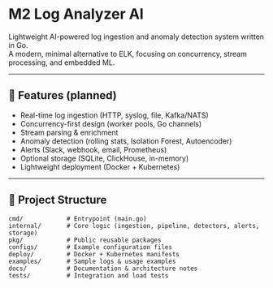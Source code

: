 # M2 Log Analyzer AI

Lightweight AI-powered log ingestion and anomaly detection system written in Go.  
A modern, minimal alternative to ELK, focusing on concurrency, stream processing, and embedded ML.

---

## 🚀 Features (planned)
- Real-time log ingestion (HTTP, syslog, file, Kafka/NATS)
- Concurrency-first design (worker pools, Go channels)
- Stream parsing & enrichment
- Anomaly detection (rolling stats, Isolation Forest, Autoencoder)
- Alerts (Slack, webhook, email, Prometheus)
- Optional storage (SQLite, ClickHouse, in-memory)
- Lightweight deployment (Docker + Kubernetes)

---

## 📂 Project Structure
```text
cmd/            # Entrypoint (main.go)
internal/       # Core logic (ingestion, pipeline, detectors, alerts, storage)
pkg/            # Public reusable packages
configs/        # Example configuration files
deploy/         # Docker + Kubernetes manifests
examples/       # Sample logs & usage examples
docs/           # Documentation & architecture notes
tests/          # Integration and load tests

